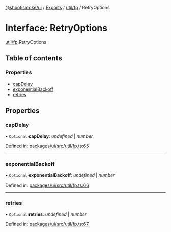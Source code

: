 [@shootismoke/ui](../README.md) / [Exports](../modules.md) / [util/fp](../modules/util_fp.md) / RetryOptions

# Interface: RetryOptions

[util/fp](../modules/util_fp.md).RetryOptions

## Table of contents

### Properties

- [capDelay](util_fp.retryoptions.md#capdelay)
- [exponentialBackoff](util_fp.retryoptions.md#exponentialbackoff)
- [retries](util_fp.retryoptions.md#retries)

## Properties

### capDelay

• `Optional` **capDelay**: *undefined* \| *number*

Defined in: [packages/ui/src/util/fp.ts:65](https://github.com/shootismoke/common/blob/1e71707/packages/ui/src/util/fp.ts#L65)

___

### exponentialBackoff

• `Optional` **exponentialBackoff**: *undefined* \| *number*

Defined in: [packages/ui/src/util/fp.ts:66](https://github.com/shootismoke/common/blob/1e71707/packages/ui/src/util/fp.ts#L66)

___

### retries

• `Optional` **retries**: *undefined* \| *number*

Defined in: [packages/ui/src/util/fp.ts:67](https://github.com/shootismoke/common/blob/1e71707/packages/ui/src/util/fp.ts#L67)
